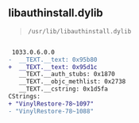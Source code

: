 ## libauthinstall.dylib

> `/usr/lib/libauthinstall.dylib`

```diff

 1033.0.6.0.0
-  __TEXT.__text: 0x95b80
+  __TEXT.__text: 0x95d1c
   __TEXT.__auth_stubs: 0x1870
   __TEXT.__objc_methlist: 0x2738
   __TEXT.__cstring: 0x1d5fa
CStrings:
+ "VinylRestore-78~1097"
- "VinylRestore-78~1088"

```
